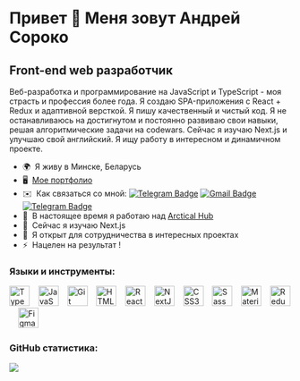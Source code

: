Привет 👋 Меня зовут Андрей Сороко
==============================

Front-end web разработчик
-----------------------------

Веб-разработка и программирование на JavaScript и TypeScript - моя страсть и профессия более года. Я создаю SPA-приложения с React + Redux и адаптивной версткой. Я пишу качественный и чистый код. Я не останавливаюсь на достигнутом и постоянно развиваю свои навыки, решая алгоритмические задачи на codewars. Сейчас я изучаю Next.js и улучшаю свой английский. Я ищу работу в интересном и динамичном проекте.

* 🌍  Я живу в Минске, Беларусь
* 🖥️  [Мое портфолио](http://cLubber1337.github.io/my-portfolio)
* ✉️  Как связаться со мной: [![Telegram Badge](https://img.shields.io/badge/-AndreySoroko-blue?style=flat&logo=Telegram&logoColor=white)](https://t.me/AndreySoroko) [![Gmail Badge](https://img.shields.io/badge/-Gmail-red?style=flat&logo=Gmail&logoColor=white)](mailto:supersoroko@gmail.com)[![Telegram Badge]( https://img.shields.io/badge/LinkedIn-0077B5?style=flat&logo=linkedin&logoColor=white)]( https://www.linkedin.com/in/andrey-soroko) 
* 🚀  В настоящее время я работаю над [Arctical Hub](http://github.com/cLubber1337/arctical-hub-project)
* 🧠  Сейчас я изучаю Next.js
* 🤝  Я открыт для сотрудничества в интересных проектах
* ⚡  Нацелен на результат !


### Языки и инструменты:


<p align="left">
<a href="https://www.typescriptlang.org/" target="_blank" rel="noreferrer"><img src="https://raw.githubusercontent.com/danielcranney/readme-generator/main/public/icons/skills/typescript-colored.svg" width="36" height="36" alt="TypeScript" /></a>&nbsp;&nbsp;&nbsp;
<a href="https://developer.mozilla.org/en-US/docs/Web/JavaScript" target="_blank" rel="noreferrer"><img src="https://raw.githubusercontent.com/danielcranney/readme-generator/main/public/icons/skills/javascript-colored.svg" width="36" height="36" alt="JavaScript" /></a>&nbsp;&nbsp;&nbsp;
<a href="https://git-scm.com/" target="_blank" rel="noreferrer"><img src="https://raw.githubusercontent.com/danielcranney/readme-generator/main/public/icons/skills/git-colored.svg" width="36" height="36" alt="Git" /></a>&nbsp;&nbsp;&nbsp;
<a href="https://developer.mozilla.org/en-US/docs/Glossary/HTML5" target="_blank" rel="noreferrer"><img src="https://raw.githubusercontent.com/danielcranney/readme-generator/main/public/icons/skills/html5-colored.svg" width="36" height="36" alt="HTML5" /></a>&nbsp;&nbsp;&nbsp;
<a href="https://reactjs.org/" target="_blank" rel="noreferrer"><img src="https://raw.githubusercontent.com/danielcranney/readme-generator/main/public/icons/skills/react-colored.svg" width="36" height="36" alt="React" /></a>&nbsp;&nbsp;&nbsp;
<a href="https://nextjs.org/docs" target="_blank" rel="noreferrer"><img src="https://raw.githubusercontent.com/danielcranney/readme-generator/main/public/icons/skills/nextjs-colored.svg" width="36" height="36" alt="NextJs" /></a>&nbsp;&nbsp;&nbsp;
<a href="https://www.w3.org/TR/CSS/#css" target="_blank" rel="noreferrer"><img src="https://raw.githubusercontent.com/danielcranney/readme-generator/main/public/icons/skills/css3-colored.svg" width="36" height="36" alt="CSS3" /></a>&nbsp;&nbsp;&nbsp;
<a href="https://sass-lang.com/" target="_blank" rel="noreferrer"><img src="https://raw.githubusercontent.com/danielcranney/readme-generator/main/public/icons/skills/sass-colored.svg" width="36" height="36" alt="Sass" /></a>&nbsp;&nbsp;&nbsp;
<a href="https://mui.com/" target="_blank" rel="noreferrer"><img src="https://raw.githubusercontent.com/danielcranney/readme-generator/main/public/icons/skills/materialui-colored.svg" width="36" height="36" alt="Material UI" /></a>&nbsp;&nbsp;&nbsp;
<a href="https://redux.js.org/" target="_blank" rel="noreferrer"><img src="https://raw.githubusercontent.com/danielcranney/readme-generator/main/public/icons/skills/redux-colored.svg" width="36" height="36" alt="Redux" /></a>&nbsp;&nbsp;&nbsp;
<a href="https://www.figma.com/" target="_blank" rel="noreferrer"><img src="https://raw.githubusercontent.com/danielcranney/readme-generator/main/public/icons/skills/figma-colored.svg" width="36" height="36" alt="Figma" /></a>
</p>


### GitHub статистика:

<a href="http://www.github.com/cLubber1337"><img src="https://github-readme-streak-stats.herokuapp.com/?user=cLubber1337&stroke=ffffff&background=1e3a8a&ring=ec4899&fire=ec4899&currStreakNum=ffffff&currStreakLabel=ec4899&sideNums=ffffff&sideLabels=ffffff&dates=ffffff&hide_border=true" /></a>

